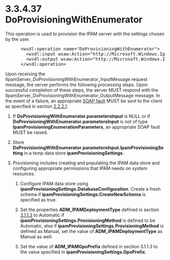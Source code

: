 <html dir="LTR" xmlns:mshelp="http://msdn.microsoft.com/mshelp" xmlns:ddue="http://ddue.schemas.microsoft.com/authoring/2003/5" xmlns:xlink="http://www.w3.org/1999/xlink" xmlns:tool="http://www.microsoft.com/tooltip">
 <body>
 <div id="header">
 <h1 class="heading">3.3.4.37 DoProvisioningWithEnumerator</h1>
 </div>
 <div id="mainSection">
 <div id="mainBody">
 <div id="allHistory" class="saveHistory"></div>
 <div id="sectionSection0" class="section" name="collapseableSection">
 

<p>This operation is used to provision the IPAM server with the
settings chosen by the user.</p>

<dl>
<dd>
<div><pre> &lt;wsdl:operation name=&quot;DoProvisioningWithEnumerator&quot;&gt;
   &lt;wsdl:input wsaw:Action=&quot;http://Microsoft.Windows.Ipam/IIpamServer/DoProvisioningWithEnumerator&quot; message=&quot;ipam:IIpamServer_DoProvisioningWithEnumerator_InputMessage&quot; /&gt;
   &lt;wsdl:output wsaw:Action=&quot;http://Microsoft.Windows.Ipam/IIpamServer/DoProvisioningWithEnumeratorResponse&quot; message=&quot;ipam:IIpamServer_DoProvisioningWithEnumerator_OutputMessage&quot; /&gt;
 &lt;/wsdl:operation&gt; 
</pre></div>
</dd></dl>

<p>Upon receiving the
IIpamServer_DoProvisioningWithEnumerator_InputMessage request message, the
server performs the following processing steps. Upon successful completion of
these steps, the server MUST respond with the
IIpamServer_DoProvisioningWithEnumerator_OutputMessage message. In the event of
a failure, an appropriate <a href="21b4a631-8f28-420f-822f-c5f879d5046e.md#gt_ec8728a8-1a75-426f-8767-aa1932c7c19f">SOAP
fault</a> MUST be sent to the client as specified in section <a href="a90ad88d-2468-4ac1-bbb9-8f921d15bbc8.md">2.2.2.1</a>.</p>

<ol><li><p><span> </span>If <b>DoProvisioningWithEnumerator.parametersInput</b>
is NULL or if <b>DoProvisioningWithEnumerator.parametersInput</b> is not of
type <b>IpamProvisioningEnumerationParameters</b>, an appropriate SOAP fault
MUST be raised.</p>

</li><li><p><span> </span>Store <b>DoProvisioningWithEnumerator.parametersInput.IpamProvisioningSetting</b>
in a temp data store <b>ipamProvisioningSettings</b>.</p>

</li><li><p><span> </span>Provisioning
includes creating and populating the IPAM data store and configuring
appropriate permissions that IPAM needs on system resources.</p>

<ol><li><p><span> 
</span>Configure IPAM data store using <b>ipamProvisioningSettings.DatabaseConfiguration</b>.
Create a fresh schema if <b>ipamProvisioningSettings.CreateNewSchema</b> is
specified as true.</p>

</li><li><p><span> 
</span>Set the properties <b>ADM_IPAMDeploymentType</b> defined in section <a href="268cd3c6-b514-4573-949b-63f88bdf8cbc.md">3.1.1.3</a> to Automatic if <b>ipamProvisioningSettings.ProvisioningMethod</b>
is defined to be Automatic, else if <b>ipamProvisioningSettings.ProvisioningMethod</b>
is defined as Manual, set the value of <b>ADM_IPAMDeploymentType</b> as Manual
as well.</p>

</li><li><p><span> 
</span>Set the value of <b>ADM_IPAMGpoPrefix</b> defined in section 3.1.1.3 to
the value specified in <b>ipamProvisioningSettings.GpoPrefix</b>.</p>

</li></ol></li></ol>
 </div>
 </div>
 </div>
 </body>
</html>